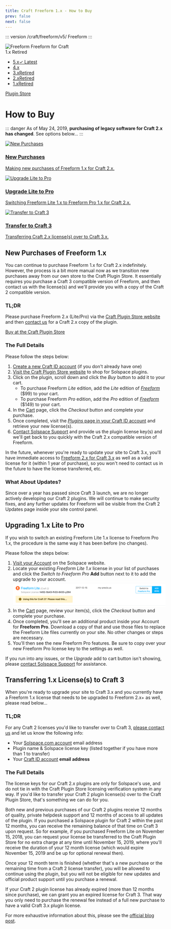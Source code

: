 ```yaml
---
title: Craft Freeform 1.x - How to Buy
prev: false
next: false
---
```


::: version /craft/freeform/v5/
Freeform
:::

<div id="pr-heading">
    <img src="https://docs.solspace.com/extras/icons/products/freeform-icon.png" alt="Freeform" class="pr-image">
    <span class="pr-name">Freeform</span>
    <span class="pr-category">for Craft</span>
    <div class="pr-v-wrapper">
        <div class="pr-v">
            <span class="pr-v-v">1.x</span>
            <span class="pr-v-type pr-retired">Retired</span>
            <span class="pr-v-arrow arrow down"></span>
        </div>
        <ul class="pr-v-list">
            <li><a href="/craft/freeform/v5/">5.x<span class="pr-v-type pr-latest">✓ Latest</span></a></li>
            <li><a href="/craft/freeform/v4/">4.x</a></li>
            <li><a href="/craft/freeform/v3/">3.x<span class="pr-v-type pr-retired">Retired</span></a></li>
            <li><a href="/craft/freeform/v2/">2.x<span class="pr-v-type pr-retired">Retired</span></a></li>
            <li><a href="/craft/freeform/v1/">1.x<span class="pr-v-type pr-retired">Retired</span></a></li>
        </ul>
    </div>
    <div class="pr-buy">
        <a href="https://plugins.craftcms.com/freeform" class="button button-blue"><span class="external-url">Plugin Store</span></a>
    </div>
</div>

<span class="page-section"></span>

# How to Buy

::: danger
As of May 24, 2019, **purchasing of legacy software for Craft 2.x has changed**. See options below...
:::

<div class="menu-grid">
    <a href="#new-purchases-of-freeform-1-x" class="menu-box">
        <img src="../../../images/icons/bag.png" alt="New Purchases">
        <div class="menu-grid-text">
            <h3>New Purchases</h3>
            <p>Making new purchases of Freeform 1.x for Craft 2.x.</p>
        </div>
    </a>
    <a href="#upgrading-1-x-lite-to-pro" class="menu-box">
        <img src="../../../images/icons/upgrade.png" alt="Upgrade Lite to Pro">
        <div class="menu-grid-text">
            <h3>Upgrade Lite to Pro</h3>
            <p>Switching Freeform Lite 1.x to Freeform Pro 1.x for Craft 2.x.</p>
        </div>
    </a>
    <a href="#transferring-1-x-license-s-to-craft-3" class="menu-box">
        <img src="../../../images/icons/trolley.png" alt="Transfer to Craft 3">
        <div class="menu-grid-text">
            <h3>Transfer to Craft 3</h3>
            <p>Transferring Craft 2.x license(s) over to Craft 3.x.</p>
        </div>
    </a>
</div>


## New Purchases of Freeform 1.x

You can continue to purchase Freeform 1.x for Craft 2.x indefinitely. However, the process is a bit more manual now as we transition new purchases away from our own store to the Craft Plugin Store. It essentially requires you purchase a Craft 3 compatible version of Freeform, and then contact us with the license(s) and we'll provide you with a copy of the Craft 2 compatible version.

### TL;DR

Please purchase Freeform 2.x (Lite/Pro) via the [Craft Plugin Store website](https://plugins.craftcms.com/freeform) and then [contact us](./support.md#support-form) for a Craft 2.x copy of the plugin.

<a href="https://plugins.craftcms.com/freeform/" class="button button-sm">Buy at the Craft Plugin Store</a>

### The Full Details

Please follow the steps below:

1. [Create a new Craft ID account](https://id.craftcms.com/) (if you don't already have one)
2. [Visit the Craft Plugin Store website](https://plugins.craftcms.com/developer/732) to shop for Solspace plugins.
3. Click on the plugin, scroll down and click the *Buy* button to add it to your cart.
    - To purchase Freeform *Lite* edition, add the _Lite_ edition of *[Freeform](https://plugins.craftcms.com/freeform)* ($99) to your cart.
    - To purchase Freeform *Pro* edition, add the _Pro_ edition of  *[Freeform](https://plugins.craftcms.com/freeform)* ($149) to your cart.
4. In the [Cart](https://id.craftcms.com/cart) page, click the *Checkout* button and complete your purchase.
5. Once completed, visit the [*Plugins* page in your Craft ID account](https://id.craftcms.com/licenses/plugins) and retrieve your new license(s).
6. [Contact Solspace Support](./support.md#support-form) and provide us the plugin license key(s) and we'll get back to you quickly with the Craft 2.x compatible version of Freeform.

In the future, whenever you're ready to update your site to Craft 3.x, you'll have immediate access to [Freeform 2.x for Craft 3.x](../v2/README.md) as well as a valid license for it (within 1 year of purchase), so you won't need to contact us in the future to have the license transferred, etc.

### What About Updates?

Since over a year has passed since Craft 3 launch, we are no longer actively developing our Craft 2 plugins. We will continue to make security fixes, and any further updates for Freeform will be visible from the Craft 2 Updates page inside your site control panel.


## Upgrading 1.x Lite to Pro

If you wish to switch an existing Freeform Lite 1.x license to Freeform Pro 1.x, the procedure is the same way it has been before (no changes).

Please follow the steps below:

1. [Visit your Account](https://accounts.solspace.com/) on the Solspace website.
2. Locate your existing *Freeform Lite 1.x* license in your list of purchases and click the *Switch to Freeform Pro* **Add** button next to it to add the upgrade to your account.
    ![Upgrading 1.x Lite to Pro](./images/purchase_solspace.png)
3. In the [Cart](https://solspace.com/software/cart/) page, review your item(s), click the *Checkout* button and complete your purchase.
4. Once completed, you'll see an additional product inside your Account for **Freeform Pro**. Download a copy of that and use those files to replace the Freeform Lite files currently on your site. No other changes or steps are necessary.
5. You'll then see the new Freeform Pro features. Be sure to copy over your new Freeform Pro license key to the settings as well.

If you run into any issues, or the *Upgrade* add to cart button isn't showing, please [contact Solspace Support](./support.md#support-form) for assistance.


## Transferring 1.x License(s) to Craft 3

When you're ready to upgrade your site to Craft 3.x and you currently have a Freeform 1.x license that needs to be upgraded to Freeform 2.x+ as well, please read below...

### TL;DR

For any Craft 2 licenses you'd like to transfer over to Craft 3, [please contact us](./support.md#support-form) and let us know the following info:

- Your [Solspace.com account](https://accounts.solspace.com/) email address
- Plugin name & Solspace license key (listed together if you have more than 1 to transfer)
- Your [Craft ID account](https://id.craftcms.com/) **email address**

### The Full Details

The license keys for our Craft 2.x plugins are only for Solspace's use, and do not tie in with the Craft Plugin Store licensing verification system in any way. If you'd like to transfer your Craft 2 plugin license(s) over to the Craft Plugin Store, that's something we can do for you.

Both new and previous purchases of our Craft 2 plugins receive 12 months of quality, private helpdesk support and 12 months of access to all updates of the plugin. If you purchased a Solspace plugin for Craft 2 within the past 12 months, you can receive the remaining balance of that time on Craft 3 upon request. So for example, if you purchased Freeform Lite on November 15, 2018, you can request your license be transferred to the Craft Plugin Store for no extra charge at any time until November 15, 2019, where you'll receive the duration of your 12 month license (which would expire November 15, 2019 and be up for optional renewal then).

Once your 12 month term is finished (whether that's a new purchase or the remaining time from a Craft 2 license transfer), you will be allowed to continue using the plugin, but you will not be eligible for new updates and official product support until you purchase a renewal.

If your Craft 2 plugin license has already expired (more than 12 months since purchase), we can grant you an expired license for Craft 3. That way you only need to purchase the renewal fee instead of a full new purchase to have a valid Craft 3.x plugin license.

For more exhaustive information about this, please see the [official blog post](https://solspace.com/blog/everything-you-need-to-know-about-solspace-plugins-craft-3).

